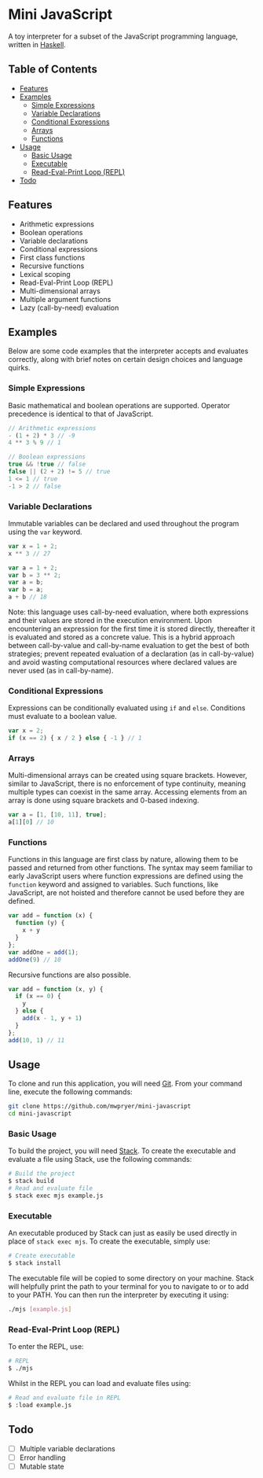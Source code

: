 # Mini JavaScript <!-- omit from toc -->

A toy interpreter for a subset of the JavaScript programming language, written in [Haskell](https://www.haskell.org/).

## Table of Contents <!-- omit from toc -->

- [Features](#features)
- [Examples](#examples)
  - [Simple Expressions](#simple-expressions)
  - [Variable Declarations](#variable-declarations)
  - [Conditional Expressions](#conditional-expressions)
  - [Arrays](#arrays)
  - [Functions](#functions)
- [Usage](#usage)
  - [Basic Usage](#basic-usage)
  - [Executable](#executable)
  - [Read-Eval-Print Loop (REPL)](#read-eval-print-loop-repl)
- [Todo](#todo)

## Features

- Arithmetic expressions
- Boolean operations
- Variable declarations
- Conditional expressions
- First class functions
- Recursive functions
- Lexical scoping
- Read-Eval-Print Loop (REPL)
- Multi-dimensional arrays
- Multiple argument functions
- Lazy (call-by-need) evaluation

## Examples

Below are some code examples that the interpreter accepts and evaluates correctly, along with brief notes on certain design choices and language quirks.

### Simple Expressions

Basic mathematical and boolean operations are supported. Operator precedence is identical to that of JavaScript.

```js
// Arithmetic expressions
- (1 + 2) * 3 // -9
4 ** 3 % 9 // 1

// Boolean expressions
true && !true // false
false || (2 + 2) != 5 // true
1 <= 1 // true
-1 > 2 // false
```

### Variable Declarations

Immutable variables can be declared and used throughout the program using the `var` keyword.

```js
var x = 1 + 2;
x ** 3 // 27
```

```js
var a = 1 + 2;
var b = 3 ** 2;
var a = b;
var b = a;
a + b // 18
```

Note: this language uses call-by-need evaluation, where both expressions and their values are stored in the execution environment. Upon encountering an expression for the first time it is stored directly, thereafter it is evaluated and stored as a concrete value. This is a hybrid approach between call-by-value and call-by-name evaluation to get the best of both strategies; prevent repeated evaluation of a declaration (as in call-by-value) and avoid wasting computational resources where declared values are never used (as in call-by-name).

### Conditional Expressions

Expressions can be conditionally evaluated using `if` and `else`. Conditions must evaluate to a boolean value.

```js
var x = 2;
if (x == 2) { x / 2 } else { -1 } // 1
```

### Arrays

Multi-dimensional arrays can be created using square brackets. However, similar to JavaScript, there is no enforcement of type continuity, meaning multiple types can coexist in the same array. Accessing elements from an array is done using square brackets and 0-based indexing.

```js
var a = [1, [10, 11], true]; 
a[1][0] // 10
```

### Functions

Functions in this language are first class by nature, allowing them to be passed and returned from other functions. The syntax may seem familiar to early JavaScript users where function expressions are defined using the `function` keyword and assigned to variables. Such functions, like JavaScript, are not hoisted and therefore cannot be used before they are defined.

```js
var add = function (x) {
  function (y) {
    x + y
  }
};
var addOne = add(1);
addOne(9) // 10
```

Recursive functions are also possible.

```js
var add = function (x, y) {
  if (x == 0) {
    y
  } else {
    add(x - 1, y + 1)
  }
};
add(10, 1) // 11
```

## Usage

To clone and run this application, you will need [Git](https://git-scm.com). From your command line, execute the following commands:

```bash
git clone https://github.com/mwpryer/mini-javascript
cd mini-javascript
````

### Basic Usage

To build the project, you will need [Stack](https://docs.haskellstack.org/en/stable/). To create the executable and evaluate a file using Stack, use the following commands:

```bash
# Build the project
$ stack build
# Read and evaluate file
$ stack exec mjs example.js
```

### Executable

An executable produced by Stack can just as easily be used directly in place of `stack exec mjs`. To create the executable, simply use:

```bash
# Create executable
$ stack install
```

The executable file will be copied to some directory on your machine. Stack will helpfully print the path to your terminal for you to navigate to or to add to your PATH. You can then run the interpreter by executing it using:

```bash
./mjs [example.js]
```

### Read-Eval-Print Loop (REPL)

To enter the REPL, use:

```bash
# REPL
$ ./mjs
```

Whilst in the REPL you can load and evaluate files using:

```bash
# Read and evaluate file in REPL
$ :load example.js
```

## Todo

- [ ] Multiple variable declarations
- [ ] Error handling
- [ ] Mutable state
